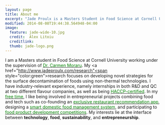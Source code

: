 ```yaml
---
layout: page
title: About me
excerpt: "Jade Proulx is a Masters Student in Food Science at Cornell University."
modified: 2014-08-08T19:44:38.564948-04:00
image: 
  feature: jade-wide-10.jpg
  credit:  Alex Litoiu 
  creditlink: 
  thumb: jade-logo.png
---
```


I am a Masters student in Food Science at Cornell University working under the supervision of <a href="http://blogs.cornell.edu/morarulab/"><span style="color:green">Dr. Carmen Moraru</span></a>. My <a href="http://www.jadeproulx.com/research"<span style="color:green">research</span></a> focuses on developing novel strategies for the surface decontamination of foods using non-thermal technologies. I have industry-relevant experience, namely internships in both R&D and QC at two different flavour companies, as well as being <a href="https://dl.dropboxusercontent.com/u/51364198/HACCP-certificate.jpg"><span style="color:green">HACCP-certified</span></a>. In my <a href="http://jadeproulx.com/freetime"><span style="color:green">free time</span></a>, I like being involved in entrepreneurial projects combining food and tech such as co-founding an <a href="http://jadeproulx.com/freetime/Atlus"><span style="color:green">exclusive restaurant recommendation app</span></a>, designing a <a href="http://jadeproulx.com/freetime/TFF"><span style="color:green">smart domestic food management system</span></a>, and participating to <a href= "http://jadeproulx.com/freetime/popples"><span style="color:green">food product development competitions</span></a>. My interests lie at the interface between <strong>technology</strong>, <strong>food</strong>, <strong>sustainability</strong>, and <strong>entrepreneurship</strong>.
